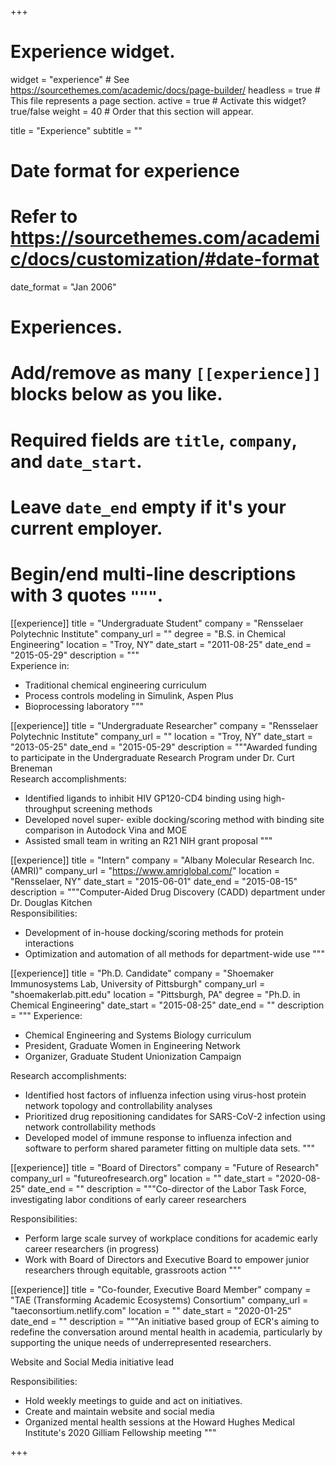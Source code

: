 +++
# Experience widget.
widget = "experience"  # See https://sourcethemes.com/academic/docs/page-builder/
headless = true  # This file represents a page section.
active = true  # Activate this widget? true/false
weight = 40  # Order that this section will appear.

title = "Experience"
subtitle = ""

# Date format for experience
#   Refer to https://sourcethemes.com/academic/docs/customization/#date-format
date_format = "Jan 2006"

# Experiences.
#   Add/remove as many `[[experience]]` blocks below as you like.
#   Required fields are `title`, `company`, and `date_start`.
#   Leave `date_end` empty if it's your current employer.
#   Begin/end multi-line descriptions with 3 quotes `"""`.
[[experience]]
  title = "Undergraduate Student"
  company = "Rensselaer Polytechnic Institute"
  company_url = ""
  degree = "B.S. in Chemical Engineering" 
  location = "Troy, NY"
  date_start = "2011-08-25"
  date_end = "2015-05-29"
  description = """  
  Experience in:
  
  * Traditional chemical engineering curriculum
  * Process controls modeling in Simulink, Aspen Plus
  * Bioprocessing laboratory
  """

[[experience]]
  title = "Undergraduate Researcher"
  company = "Rensselaer Polytechnic Institute"
  company_url = ""
  location = "Troy, NY"
  date_start = "2013-05-25"
  date_end = "2015-05-29"
  description = """Awarded funding to participate in the Undergraduate Research Program under Dr. Curt Breneman  
  Research accomplishments:
  
  * Identified ligands to inhibit HIV GP120-CD4 binding using high-throughput screening methods
  * Developed novel super- exible docking/scoring method with binding site comparison in Autodock Vina and MOE
  * Assisted small team in writing an R21 NIH grant proposal
  """

[[experience]]
  title = "Intern"
  company = "Albany Molecular Research Inc. (AMRI)"
  company_url = "https://www.amriglobal.com/"
  location = "Rensselaer, NY"
  date_start = "2015-06-01"
  date_end = "2015-08-15"
  description = """Computer-Aided Drug Discovery (CADD) department under Dr. Douglas Kitchen  
  Responsibilities:
  
  * Development of in-house docking/scoring methods for protein interactions 
  * Optimization and automation of all methods for department-wide use
  """

[[experience]]
  title = "Ph.D. Candidate"
  company = "Shoemaker Immunosystems Lab, University of Pittsburgh"
  company_url = "shoemakerlab.pitt.edu"
  location = "Pittsburgh, PA"
  degree = "Ph.D. in Chemical Engineering"
  date_start = "2015-08-25"
  date_end = ""
  description = """
  Experience:

  * Chemical Engineering and Systems Biology curriculum
  * President, Graduate Women in Engineering Network
  * Organizer, Graduate Student Unionization Campaign 

  Research accomplishments:

  * Identified host factors of influenza infection using virus-host protein network topology and controllability analyses
  * Prioritized drug repositioning candidates for SARS-CoV-2 infection using network controllability methods
  * Developed model of immune response to influenza infection and software to perform shared parameter fitting on multiple data sets.
  """

[[experience]]
  title = "Board of Directors"
  company = "Future of Research"
  company_url = "futureofresearch.org"
  location = ""
  date_start = "2020-08-25"
  date_end = ""
  description = """Co-director of the Labor Task Force, investigating labor conditions of early career researchers
 
  Responsibilities:

  * Perform large scale survey of workplace conditions for academic early career researchers (in progress)
  * Work with Board of Directors and Executive Board to empower junior researchers through equitable, grassroots action
  """

[[experience]]
  title = "Co-founder,  Executive Board Member"
  company = "TAE (Transforming Academic Ecosystems) Consortium"
  company_url = "taeconsortium.netlify.com"
  location = ""
  date_start = "2020-01-25"
  date_end = ""
  description = """An initiative based group of ECR's aiming to redefine the conversation around mental health in academia, particularly by supporting the unique needs of underrepresented researchers.
  
  Website and Social Media initiative lead

  Responsibilities:

  * Hold weekly meetings to guide and act on initiatives. 
  * Create and maintain website and social media
  * Organized mental health sessions at the Howard Hughes Medical Institute's 2020 Gilliam Fellowship meeting
  """

+++

